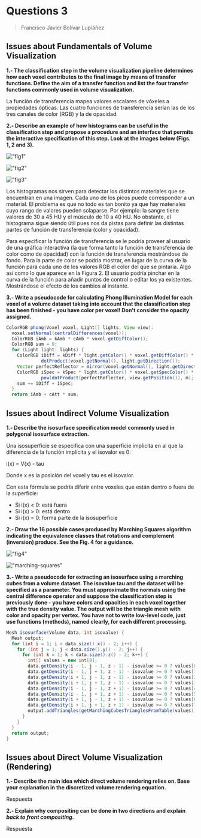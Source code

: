 # Questions 3

> Francisco Javier Bolívar Lupiáñez

## Issues about Fundamentals of Volume Visualization

**1.- The classification step in the volume visualization pipeline determines how each voxel contributes to the final image by means of transfer functions. Define the aim of a transfer function and list the four transfer functions commonly used in volume visualization.**

La función de transferencia mapea valores escalares de vóxeles a propiedades ópticas. Las cuatro funciones de transferencia serían las de los tres canales de color (RGB) y la de opacidad.

**2.- Describe an example of how histograms can be useful in the classification step and propose a procedure and an interface that permits the interactive specification of this step. Look at the images below (Figs. 1, 2 and 3).**

!["fig1"](img/questions3/1.2/fig1.png)

!["fig2"](img/questions3/1.2/fig2.png)

!["fig3"](img/questions3/1.2/fig3.png)

Los histogramas nos sirven para detectar los distintos materiales que se encuentran en una imagen. Cada uno de los picos puede corresponder a un material. El problema es que no todo es tan bonito ya que hay materiales cuyo rango de valores pueden solaparse. Por ejemplo: la sangre tiene valores de 30 a 45 HU y el músculo de 10 a 40 HU. No obstante, el histograma sigue siendo útil pues nos da pistas para definir las distintas partes de función de transferencia (color y opacidad).

Para especificar la función de transferencia se le podría proveer al usuario de una gráfica interactiva (la que forma tanto la función de transferencia de color como de opacidad) con la función de transferencia mostrándose de fondo. Para la parte de color se podría mostrar, en lugar de la curva de la función para cada uno de los valores RGB el color del que se pintaría. Algo así como lo que aparece en la Figura 2. El usuario podría pinchar en la curva de la función para añadir puntos de control o editar los ya existentes. Mostrándose el efecto de los cambios al instante.

**3.- Write a pseudocode for calculating Phong Illumination Model for each voxel of a volume dataset taking into account that the classification step has been finished - you have color per voxel! Don't consider the opacity assigned.**

```java
ColorRGB phong(Voxel voxel, Light[] lights, View view):
  voxel.setNormal(centralDifferences(voxel));
  ColorRGB iAmb = kAmb * cAmb * voxel.getDiffColor();
  ColorRGB sum = 0;
  for (Light light: lights) {
    ColorRGB iDiff = kDiff * light.getColor() * voxel.getDiffColor() * 
             dotProduct(voxel.getNormal(), light.getDirection());
    Vector perfectReflector = mirror(voxel.getNormal(), light.getDirection());
    ColorRGB iSpec = kSpec * light.getColor() * voxel.getSpecColor() * 
             pow(dotProduct(perfectReflector, view.getPosition()), m);
    sum += iDiff + iSpec;
  }
  return iAmb + cAtt * sum;
```

## Issues about Indirect Volume Visualization

**1.- Describe the isosurface specification model commonly used in polygonal isosurface extraction.**

Una isosuperficie se especifica con una superficie implícita en al que la diferencia de la función implícita y el isovalor es 0:

i(x) = V(x) - tau

Donde x es la posición del voxel y tau es el isovalor.

Con esta fórmula se podría diferir entre voxeles que están dentro o fuera de la superficie:

- Si i(x) < 0: está fuera
- Si i(x) > 0: está dentro
- Si i(x) = 0: forma parte de la isosuperficie

**2.- Draw the 16 possible cases produced by Marching Squares algorithm indicating the equivalence classes that rotations and complement (inversion) produce. See the Fig. 4 for a guidance.**

!["fig4"](img/questions3/2.2/fig4.png)

!["marching-squares"](img/questions3/2.2/marching-squares.png)

**3.- Write a pseudocode for extracting an isosurface using a marching cubes from a volume dataset. The isovalue tau and the dataset will be specified as a parameter. You must approximate the normals using the central difference operator and suppose the classification step is previously done - you have colors and opacities in each voxel together with the true density value. The output will be the triangle mesh with color and opacity per vertex. You have not to write low-level code, just use functions (methods), named clearly, for each different processing.**

```java
Mesh isosurface(Volume data, int isovalue) {
  Mesh output;
  for (int i = 1; i < data.size().x() - 2; i++) {
    for (int j = 1; j < data.size().y() - 2; j++) {
      for (int k = 1; k < data.size().z() - 2; k++) {
        int[] values = new int[8];
        data.getDensity(i - 1, j - 1, z - 1) - isovalue >= 0 ? values[0] = 1 : values[0] = 0;
        data.getDensity(i - 1, j + 1, z - 1) - isovalue >= 0 ? values[1] = 1 : values[1] = 0;
        data.getDensity(i + 1, j - 1, z - 1) - isovalue >= 0 ? values[2] = 1 : values[2] = 0;
        data.getDensity(i + 1, j + 1, z - 1) - isovalue >= 0 ? values[3] = 1 : values[3] = 0;
        data.getDensity(i - 1, j - 1, z + 1) - isovalue >= 0 ? values[4] = 1 : values[4] = 0;
        data.getDensity(i - 1, j + 1, z + 1) - isovalue >= 0 ? values[5] = 1 : values[5] = 0;
        data.getDensity(i + 1, j - 1, z + 1) - isovalue >= 0 ? values[6] = 1 : values[6] = 0;
        data.getDensity(i + 1, j + 1, z + 1) - isovalue >= 0 ? values[7] = 1 : values[7] = 0;
        output.addTriangles(getMarchingCubesTrianglesFromTable(values));
      }
    }
  }
  return output;
}
```

## Issues about Direct Volume Visualization (Rendering)

**1.- Describe the main idea which direct volume rendering relies on. Base your explanation in the discretized volume rendering equation.**

Respuesta

**2.- Explain why compositing can be done in two directions and explain *back to front compositing*.**

Respuesta
